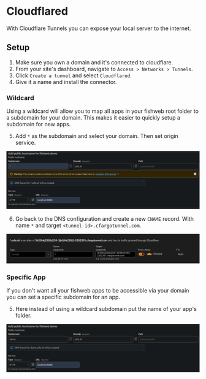 # Cloudflared

With Cloudflare Tunnels you can expose your local server to the internet.

## Setup

1. Make sure you own a domain and it's connected to cloudflare.
2. From your site's dashboard, navigate to `Access > Networks > Tunnels`.
3. Click `Create a tunnel` and select `Cloudflared`.
4. Give it a name and install the connector.

### Wildcard

Using a wildcard will allow you to map all apps in your fishweb root folder to a subdomain for your domain.
This makes it easier to quickly setup a subdomain for new apps.

5. Add `*` as the subdomain and select your domain. Then set origin service.

![Tunnel Config Wildcard](./tunnel-wildcard.png)

6. Go back to the DNS configuration and create a new `CNAME` record. With name `*` and target `<tunnel-id>.cfargotunnel.com`.

![DNS Config](./dns.png)

### Specific App

If you don't want all your fishweb apps to be accessible via your domain you can set a specific subdomain for an app.

5. Here instead of using a wildcard subdomain put the name of your app's folder.

![Tunnel Config](./tunnel.png)
